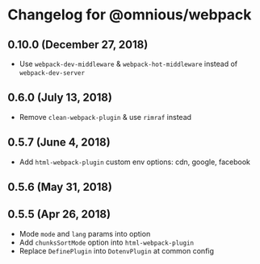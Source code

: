 # Changelog for @omnious/webpack

## 0.10.0 (December 27, 2018)

- Use `webpack-dev-middleware` & `webpack-hot-middleware` instead of `webpack-dev-server`

## 0.6.0 (July 13, 2018)

- Remove `clean-webpack-plugin` & use `rimraf` instead

## 0.5.7 (June 4, 2018)

- Add `html-webpack-plugin` custom env options: cdn, google, facebook

## 0.5.6 (May 31, 2018)

## 0.5.5 (Apr 26, 2018)

- Mode `mode` and `lang` params into option
- Add `chunksSortMode` option into `html-webpack-plugin`
- Replace `DefinePlugin` into `DotenvPlugin` at common config
